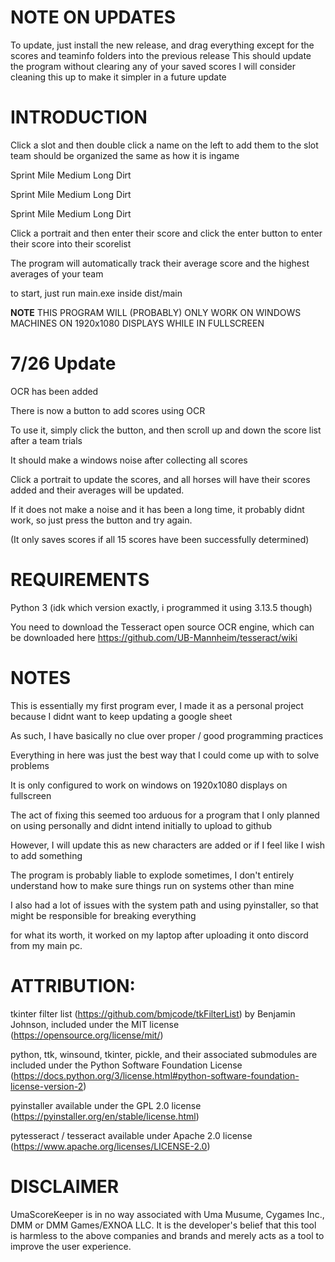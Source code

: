 # **NOTE ON UPDATES**

To update, just install the new release, and drag everything except for the scores and teaminfo folders into the previous release
This should update the program without clearing any of your saved scores
I will consider cleaning this up to make it simpler in a future update

# **INTRODUCTION**

Click a slot and then double click a name on the left to add them to the slot
team should be organized the same as how it is ingame

Sprint Mile Medium Long Dirt

Sprint Mile Medium Long Dirt

Sprint Mile Medium Long Dirt

Click a portrait and then enter their score and click the enter button to enter their score into their scorelist

The program will automatically track their average score and the highest averages of your team

to start, just run main.exe inside dist/main

**NOTE** THIS PROGRAM WILL (PROBABLY) ONLY WORK ON WINDOWS MACHINES ON 1920x1080 DISPLAYS WHILE IN FULLSCREEN

# **7/26 Update**

OCR has been added

There is now a button to add scores using OCR

To use it, simply click the button, and then scroll up and down the score list after a team trials

It should make a windows noise after collecting all scores

Click a portrait to update the scores, and all horses will have their scores added and their averages will be updated.

If it does not make a noise and it has been a long time, it probably didnt work, so just press the button and try again.

(It only saves scores if all 15 scores have been successfully determined)

# **REQUIREMENTS**

Python 3 (idk which version exactly, i programmed it using 3.13.5 though)

You need to download the Tesseract open source OCR engine, which can be downloaded here https://github.com/UB-Mannheim/tesseract/wiki


# **NOTES**

This is essentially my first program ever,  I made it  as a personal project because I didnt want to keep updating a google sheet

As such, I have basically no clue over proper / good programming practices

Everything in here was just the best way that I could come up with to solve problems

It is only configured to work on windows on 1920x1080 displays on fullscreen

The act of fixing this seemed too arduous for a program that I only planned on using personally and didnt intend initially to upload to github

However, I will update this as new characters are added or if I feel like I wish to add something

The program is probably liable to explode sometimes, I don't entirely understand how to make sure things run on systems other than mine

I also had a lot of issues with the system path and using pyinstaller, so that might be responsible for breaking everything

for what its worth, it worked on my laptop after uploading it onto discord from my main pc.















# **ATTRIBUTION**:

tkinter filter list (https://github.com/bmjcode/tkFilterList) by Benjamin Johnson, included under the MIT license (https://opensource.org/license/mit/)

python, ttk, winsound, tkinter, pickle,  and their associated submodules are included under the Python Software Foundation License (https://docs.python.org/3/license.html#python-software-foundation-license-version-2)

pyinstaller available under the GPL 2.0 license (https://pyinstaller.org/en/stable/license.html)

pytesseract / tesseract available under Apache 2.0 license (https://www.apache.org/licenses/LICENSE-2.0)

# **DISCLAIMER**

UmaScoreKeeper is in no way associated with Uma Musume, Cygames Inc., DMM or DMM Games/EXNOA LLC. It is the developer's belief that this tool is harmless to the above companies and brands and merely acts as a tool to improve the user experience.
